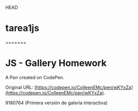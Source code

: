  HEAD
# tarea1js
=======
# JS - Gallery Homework

A Pen created on CodePen.

Original URL: [https://codepen.io/ColleenEMc/pen/wKYxZa](https://codepen.io/ColleenEMc/pen/wKYxZa).

9180764 (Primera versión de galería interactiva)

